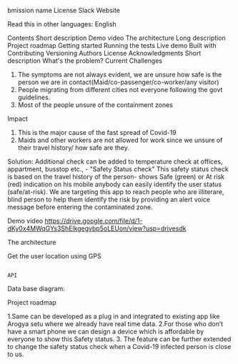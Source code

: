 bmission name
License Slack Website


Read this in other languages: English

Contents
Short description
Demo video
The architecture
Long description
Project roadmap
Getting started
Running the tests
Live demo
Built with
Contributing
Versioning
Authors
License
Acknowledgments
Short description
What's the problem?
Current Challenges
1. The symptoms are not always evident, we are unsure how safe is the person we are in contact(Maid/co-passenger/co-worker/any visitor)
2. People migrating from different cities not everyone following the govt guidelines.
3. Most of the people unsure of the containment zones 

Impact
  1.  This  is the major cause of the fast spread of Covid-19
  2. Maids and other workers are not allowed for work since we unsure of their travel history/ how safe are they.
 
 Solution:
Additional check can be added to temperature check at offices, appartment, busstop etc., - "Safety Status check"
This safety status check is based on the travel history of the person- shows Safe (green) or At risk (red) indication on his mobile
anybody can easily identify the user status (safe/at-risk). We are targeting this app to reach people who are illiterare, blind person to help them identify the risk by providing an alert voice message before entering the contaminated zone.  

Demo video
https://drive.google.com/file/d/1-dKy0x4MWqGYs3ShElkgegvbp5oLEUon/view?usp=drivesdk

The architecture



Get the user location using GPS


																																																																																																																																																																								API 								 																											
Data base diagram:
 

Project roadmap

1.Same can be developed as a plug in and integrated to existing app like Arogya setu where we already have real time data.
2.For those who don’t have a smart phone we can design a device which is affordable by everyone to show this Safety status.
3. The feature can be further extended to change the safety status check when a Covid-19 infected person is close to us.
